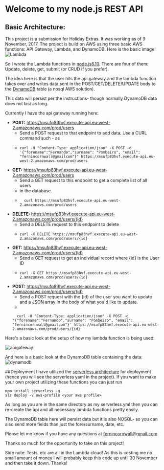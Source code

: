 # Welcome to my node.js REST API

##  Basic Architecture:
This project is a submission for Holiday Extras. It was working as of 9 November, 2017. 
The project is build on AWS using three basic AWS functions: API Gateway, Lambda, and DynamoDB. 
Here is the basic image: 
![Lambda](https://image.slidesharecdn.com/arc308-151008042223-lva1-app6892/95/arc308-the-serverless-company-using-aws-lambda-29-638.jpg?cb=1444278232 "Lambda Architecture")

So I wrote the Lambda functions in [node.js6.10](https://nodejs.org/en/blog/release/v6.1.0/). 
There are four of them: Update, delete, get, submit (or CRUD if you prefer).

The idea here is that the user hits the api gateway and the lambda function takes over and writes data sent in the POST/GET/DELETE/UPDATE body to the [DynamoDB](https://aws.amazon.com/dynamodb/) table (a nosql AWS solution). 

This data will persist per the instructions- though normally DynamoDB data does not last as long.

Currently I have the api gateway running here: 
- **POST:** https://msufp83hvf.execute-api.eu-west-2.amazonaws.com/prod/users
  - Send a POST request to that endpoint to add data. Use a CURL command such - as  
  - ```
    curl -H "Content-Type: application/json" -X POST -d '{"forename":"Fernando","surname": "Pombeiro", "email": "fernincornwall@gmailcom"}' https://msufp83hvf.execute-api.eu-west-2.amazonaws.com/prod/users
    ``` 
- **GET:** https://msufp83hvf.execute-api.eu-west-2.amazonaws.com/prod/users
  - Send a GET request to this endpoint to get a complete list of all users 
  - in the database.
  - ``` 
      curl https://msufp83hvf.execute-api.eu-west-2.amazonaws.com/prod/users
     ```
- **DELETE:** https://msufp83hvf.execute-api.eu-west-2.amazonaws.com/prod/users/{id}
  - Send a DELETE request to this endpoint to delete 
  - ```
    curl -X DELETE https://msufp83hvf.execute-api.eu-west-2.amazonaws.com/prod/users/{id}
    ```
- **GET:** https://msufp83hvf.execute-api.eu-west-2.amazonaws.com/prod/users/{id}
  - Send a GET request to get an individual record where {id} is the User ID
  - ```
    curl -X GET https://msufp83hvf.execute-api.eu-west-2.amazonaws.com/prod/users/{id}
    ```
- **POST:** https://msufp83hvf.execute-api.eu-west-2.amazonaws.com/prod/users/{id}
  - Send a POST request with the {id} of the user you want to update and a JSON array in the body of what you'd like to update. 
  -  
  ```
    curl -H "Content-Type: application/json" -X POST -d '{"forename":"Fernando","surname": "Pombeiro", "email": "fernincornwall@gmailcom"}' https://msufp83hvf.execute-api.eu-west-2.amazonaws.com/prod/users/{id}
    ```

Here's a basic look at the setup of how my lambda function is being used:

![apigateway](https://github.com/ferninphilly/oho_coding_test/blob/master/screenShotApiGateway.png "API Gateway")

And here is a basic look at the DynamoDB table containing the data: 
![dynamodb](https://github.com/ferninphilly/oho_coding_test/blob/master/DynamoDBTableImg.png)

##Deployment
I have utilized the [serverless architecture](https://serverless.com/) for deployment (hence you will see the serverless yaml in the project). If you want to make your own project utilizing these functions you can just run 
```
npm install serverless -g
sls deploy -v aws-profile <your aws profile>
```
As long as you are in the same directory as my serverless.yml then you can re-create the api and all necessary lambda functions pretty easily. 

The DynamoDB table here will persist data but it is also NOSQL- so you can also send more fields than just the fore/surname, date, etc. 

Please let me know if you have any questions at fernincornwall@gmail.com

Thanks so much for the opportunity to take on this project! 

Side note: Tests, etc are all in the Lambda cloud! As this is costing me no small amount of money I will probably keep this code up until 30 November and then take it down. Thanks!

